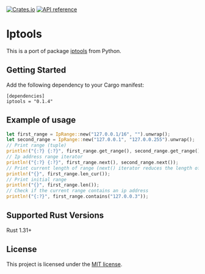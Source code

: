 [![Crates.io](https://img.shields.io/crates/v/iptools.svg)](https://crates.io/crates/iptools)
[![API reference](https://docs.rs/iptools/badge.svg)](https://docs.rs/iptools)

# Iptools

This is a port of package [iptools](https://github.com/bd808/python-iptools) from Python.

## Getting Started
Add the following dependency to your Cargo manifest:
```
[dependencies]
iptools = "0.1.4"
```

## Example of usage
```rust
let first_range = IpRange::new("127.0.0.1/16", "").unwrap();
let second_range = IpRange::new("127.0.0.1", "127.0.0.255").unwrap();
// Print range (tuple)
println!("{:?} {:?}", first_range.get_range(), second_range.get_range());
// Ip address range iterator
println!("{:?} {:?}", first_range.next(), second_range.next());
// Print current length of range (next() iterator reduces the length of range)
println!("{}", first_range.len_cur());
// Print initial range
println!("{}", first_range.len());
// Сheck if the current range contains an ip address
println!("{:?}", first_range.contains("127.0.0.3"));
```

## Supported Rust Versions
Rust 1.31+

## License

This project is licensed under the [MIT license](LICENSE).
